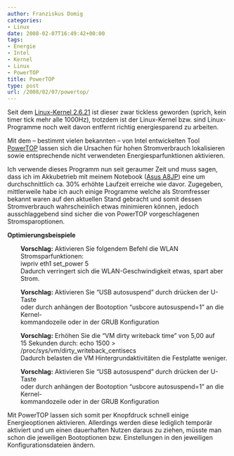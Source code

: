 ```yaml
---
author: Franziskus Domig
categories:
- Linux
date: 2008-02-07T16:49:42+00:00
tags:
- Energie
- Intel
- Kernel
- Linux
- PowerTOP
title: PowerTOP
type: post
url: /2008/02/07/powertop/
---
```


Seit dem [Linux-Kernel 2.6.21][1] ist dieser zwar tickless geworden (sprich, kein timer tick mehr alle 1000Hz), trotzdem ist der Linux-Kernel bzw. sind Linux-Programme noch weit davon entfernt richtig energiesparend zu arbeiten.

Mit dem &#8211; bestimmt vielen bekannten &#8211; von Intel entwickelten Tool [PowerTOP][2] lassen sich die Ursachen für hohen Stromverbrauch lokalisieren sowie entsprechende nicht verwendeten Energiesparfunktionen aktivieren.

Ich verwende dieses Programm nun seit geraumer Zeit und muss sagen, dass ich im Akkubetrieb mit meinem Notebook ([Asus A8JP][3]) eine um durchschnittlich ca. 30% erhöhte Laufzeit erreiche wie davor. Zugegeben, mittlerweile habe ich auch einige Programme welche als Stromfresser bekannt waren auf den aktuellen Stand gebracht und somit dessen Stromverbrauch wahrscheinlich etwas minimieren können, jedoch ausschlaggebend sind sicher die von PowerTOP vorgeschlagenen Stromsparoptionen.

**Optimierungsbeispiele**

<p style="padding-left: 30px;">
  <b>Vorschlag:</b> Aktivieren Sie folgendem Befehl die WLAN Stromsparfunktionen:<br /> iwpriv eth1 set_power 5<br /> Dadurch verringert sich die WLAN-Geschwindigkeit etwas, spart aber Strom.
</p>

<p style="padding-left: 30px;">
  <b>Vorschlag:</b> Aktivieren Sie &#8220;USB autosuspend&#8221; durch drücken der U-Taste<br /> oder durch anhängen der Bootoption &#8220;usbcore autosuspend=1&#8221; an die Kernel-<br /> kommandozeile oder in der GRUB Konfiguration
</p>

<p style="padding-left: 30px;">
  <b>Vorschlag:</b> Erhöhen Sie die &#8220;VM dirty writeback time&#8221; von 5,00 auf<br /> 15 Sekunden durch: echo 1500 > /proc/sys/vm/dirty_writeback_centisecs<br /> Dadurch belasten die VM Hintergrundaktivitäten die Festplatte weniger.
</p>

<p style="padding-left: 30px;">
  <b>Vorschlag:</b> Aktivieren Sie &#8220;USB autosuspend&#8221; durch drücken der U-Taste<br /> oder durch anhängen der Bootoption &#8220;usbcore autosuspend=1&#8221; an die Kernel-<br /> kommandozeile oder in der GRUB Konfiguration
</p>

Mit PowerTOP lassen sich somit per Knopfdruck schnell einige Energieoptionen aktivieren. Allerdings werden diese lediglich temporär aktiviert und um einen dauerhaften Nutzen daraus zu ziehen, müsste man schon die jeweiligen Bootoptionen bzw. Einstellungen in den jeweiligen Konfigurationsdateien ändern.

 [1]: http://www.linux-watch.com/news/NS5286251174.html
 [2]: http://www.lesswatts.org/projects/powertop/
 [3]: http://www.pcwelt.de/start/mobility_handy_pda/notebook/tests/63722/
